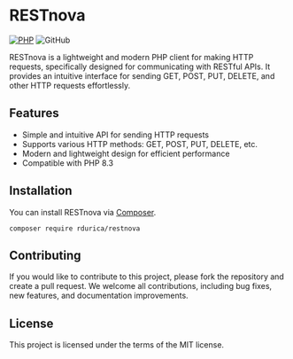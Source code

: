 # RESTnova

[![PHP](https://img.shields.io/badge/PHP-8.3-blue.svg)](http://php.net)
![GitHub](https://img.shields.io/github/license/rdurica/restnova)

RESTnova is a lightweight and modern PHP client for making HTTP requests, specifically designed for communicating with
RESTful APIs. It provides an intuitive interface for sending GET, POST, PUT, DELETE, and other HTTP requests
effortlessly.

## Features

- Simple and intuitive API for sending HTTP requests
- Supports various HTTP methods: GET, POST, PUT, DELETE, etc.
- Modern and lightweight design for efficient performance
- Compatible with PHP 8.3

## Installation

You can install RESTnova via [Composer](https://getcomposer.org).

```shell
composer require rdurica/restnova
```
## Contributing

If you would like to contribute to this project, please fork the repository and create a pull request. We welcome all
contributions, including bug fixes, new features, and documentation improvements.

## License

This project is licensed under the terms of the MIT license.